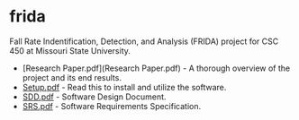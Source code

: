 # frida
Fall Rate Indentification, Detection, and Analysis (FRIDA) project for CSC 450 at Missouri State University. 
* [Research Paper.pdf](Research Paper.pdf) - A thorough overview of the project and its end results. 
* [Setup.pdf](Setup.pdf) - Read this to install and utilize the software.
* [SDD.pdf](SDD.pdf) - Software Design Document.
* [SRS.pdf](SRS.pdf) - Software Requirements Specification.
